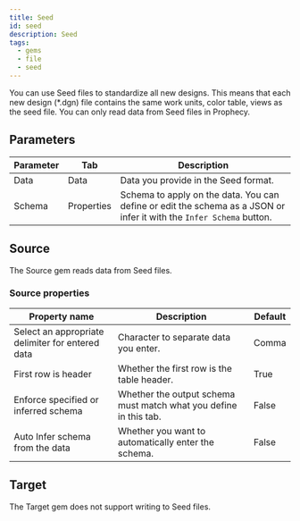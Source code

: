 ```yaml
---
title: Seed
id: seed
description: Seed
tags:
  - gems
  - file
  - seed
---
```


You can use Seed files to standardize all new designs. This means that each new design (\*.dgn) file contains the same work units, color table, views as the seed file. You can only read data from Seed files in Prophecy.

## Parameters

| Parameter | Tab        | Description                                                                                                          |
| --------- | ---------- | -------------------------------------------------------------------------------------------------------------------- |
| Data      | Data       | Data you provide in the Seed format.                                                                                 |
| Schema    | Properties | Schema to apply on the data. You can define or edit the schema as a JSON or infer it with the `Infer Schema` button. |

## Source

The Source gem reads data from Seed files.

### Source properties

| Property name                                    | Description                                                       | Default |
| ------------------------------------------------ | ----------------------------------------------------------------- | ------- |
| Select an appropriate delimiter for entered data | Character to separate data you enter.                             | Comma   |
| First row is header                              | Whether the first row is the table header.                        | True    |
| Enforce specified or inferred schema             | Whether the output schema must match what you define in this tab. | False   |
| Auto Infer schema from the data                  | Whether you want to automatically enter the schema.               | False   |

## Target

The Target gem does not support writing to Seed files.
